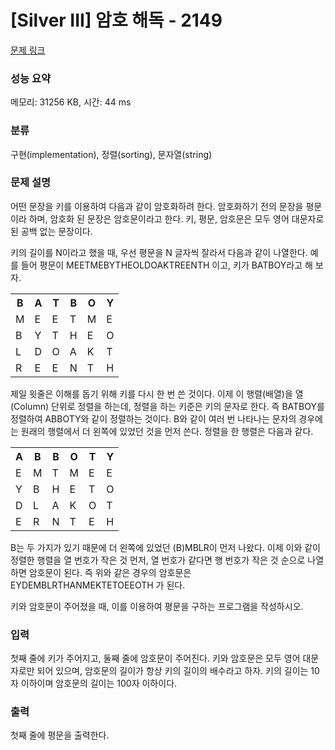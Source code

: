 # [Silver III] 암호 해독 - 2149 

[문제 링크](https://www.acmicpc.net/problem/2149) 

### 성능 요약

메모리: 31256 KB, 시간: 44 ms

### 분류

구현(implementation), 정렬(sorting), 문자열(string)

### 문제 설명

<p>어떤 문장을 키를 이용하여 다음과 같이 암호화하려 한다. 암호화하기 전의 문장을 평문이라 하며, 암호화 된 문장은 암호문이라고 한다. 키, 평문, 암호문은 모두 영어 대문자로 된 공백 없는 문장이다.</p>

<p>키의 길이를 N이라고 했을 때, 우선 평문을 N 글자씩 잘라서 다음과 같이 나열한다. 예를 들어 평문이 MEETMEBYTHEOLDOAKTREENTH 이고, 키가 BATBOY라고 해 보자.</p>

<table class="table table-bordered table-center-30 th-center td-center">
	<tbody>
		<tr>
			<th>B</th>
			<th>A</th>
			<th>T</th>
			<th>B</th>
			<th>O</th>
			<th>Y</th>
		</tr>
		<tr>
			<td>M</td>
			<td>E</td>
			<td>E</td>
			<td>T</td>
			<td>M</td>
			<td>E</td>
		</tr>
		<tr>
			<td>B</td>
			<td>Y</td>
			<td>T</td>
			<td>H</td>
			<td>E</td>
			<td>O</td>
		</tr>
		<tr>
			<td>L</td>
			<td>D</td>
			<td>O</td>
			<td>A</td>
			<td>K</td>
			<td>T</td>
		</tr>
		<tr>
			<td>R</td>
			<td>E</td>
			<td>E</td>
			<td>N</td>
			<td>T</td>
			<td>H</td>
		</tr>
	</tbody>
</table>

<p>제일 윗줄은 이해를 돕기 위해 키를 다시 한 번 쓴 것이다. 이제 이 행렬(배열)을 열(Column) 단위로 정렬을 하는데, 정렬을 하는 키준은 키의 문자로 한다. 즉 BATBOY를 정렬하여 ABBOTY와 같이 정렬하는 것이다. B와 같이 여러 번 나타나는 문자의 경우에는 원래의 행렬에서 더 왼쪽에 있었던 것을 먼저 쓴다. 정렬을 한 행렬은 다음과 같다.</p>

<table class="table table-bordered table-center-30 th-center td-center">
	<tbody>
		<tr>
			<th>A</th>
			<th>B</th>
			<th>B</th>
			<th>O</th>
			<th>T</th>
			<th>Y</th>
		</tr>
		<tr>
			<td>E</td>
			<td>M</td>
			<td>T</td>
			<td>M</td>
			<td>E</td>
			<td>E</td>
		</tr>
		<tr>
			<td>Y</td>
			<td>B</td>
			<td>H</td>
			<td>E</td>
			<td>T</td>
			<td>O</td>
		</tr>
		<tr>
			<td>D</td>
			<td>L</td>
			<td>A</td>
			<td>K</td>
			<td>O</td>
			<td>T</td>
		</tr>
		<tr>
			<td>E</td>
			<td>R</td>
			<td>N</td>
			<td>T</td>
			<td>E</td>
			<td>H</td>
		</tr>
	</tbody>
</table>

<p>B는 두 가지가 있기 때문에 더 왼쪽에 있었던 (B)MBLR이 먼저 나왔다. 이제 이와 같이 정렬한 행렬을 열 번호가 작은 것 먼저, 열 번호가 같다면 행 번호가 작은 것 순으로 나열하면 암호문이 된다. 즉 위와 같은 경우의 암호문은 EYDEMBLRTHANMEKTETOEEOTH 가 된다.</p>

<p>키와 암호문이 주어졌을 때, 이를 이용하여 평문을 구하는 프로그램을 작성하시오.</p>

### 입력 

 <p>첫째 줄에 키가 주어지고, 둘째 줄에 암호문이 주어진다. 키와 암호문은 모두 영어 대문자로만 되어 있으며, 암호문의 길이가 항상 키의 길이의 배수라고 하자. 키의 길이는 10자 이하이며 암호문의 길이는 100자 이하이다.</p>

### 출력 

 <p>첫째 줄에 평문을 출력한다.</p>

